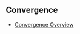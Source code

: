 
## Convergence

- [Convergence Overview](https://biologyforfun.wordpress.com/2018/04/09/help-i-have-convergence-warnings/)